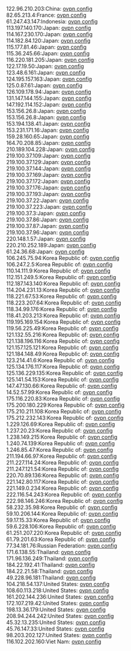 122.96.210.203:China: [ovpn config](vpn/122_96_210_203.ovpn)  
82.65.213.4:France: [ovpn config](vpn/82_65_213_4.ovpn)  
61.247.43.147:Indonesia: [ovpn config](vpn/61_247_43_147.ovpn)  
113.197.140.170:Japan: [ovpn config](vpn/113_197_140_170.ovpn)  
114.167.230.170:Japan: [ovpn config](vpn/114_167_230_170.ovpn)  
114.182.84.120:Japan: [ovpn config](vpn/114_182_84_120.ovpn)  
115.177.81.46:Japan: [ovpn config](vpn/115_177_81_46.ovpn)  
115.36.245.66:Japan: [ovpn config](vpn/115_36_245_66.ovpn)  
116.220.181.205:Japan: [ovpn config](vpn/116_220_181_205.ovpn)  
122.17.19.50:Japan: [ovpn config](vpn/122_17_19_50.ovpn)  
123.48.6.161:Japan: [ovpn config](vpn/123_48_6_161.ovpn)  
124.195.157.163:Japan: [ovpn config](vpn/124_195_157_163.ovpn)  
125.0.87.61:Japan: [ovpn config](vpn/125_0_87_61.ovpn)  
126.109.178.94:Japan: [ovpn config](vpn/126_109_178_94.ovpn)  
131.147.144.155:Japan: [ovpn config](vpn/131_147_144_155.ovpn)  
147.192.114.152:Japan: [ovpn config](vpn/147_192_114_152.ovpn)  
153.156.26.8:Japan: [ovpn config](vpn/153_156_26_8.ovpn)  
153.156.26.8:Japan: [ovpn config](vpn/153_156_26_8.ovpn)  
153.194.138.41:Japan: [ovpn config](vpn/153_194_138_41.ovpn)  
153.231.171.16:Japan: [ovpn config](vpn/153_231_171_16.ovpn)  
159.28.160.65:Japan: [ovpn config](vpn/159_28_160_65.ovpn)  
164.70.208.85:Japan: [ovpn config](vpn/164_70_208_85.ovpn)  
210.189.104.228:Japan: [ovpn config](vpn/210_189_104_228.ovpn)  
219.100.37.109:Japan: [ovpn config](vpn/219_100_37_109.ovpn)  
219.100.37.129:Japan: [ovpn config](vpn/219_100_37_129.ovpn)  
219.100.37.144:Japan: [ovpn config](vpn/219_100_37_144.ovpn)  
219.100.37.169:Japan: [ovpn config](vpn/219_100_37_169.ovpn)  
219.100.37.172:Japan: [ovpn config](vpn/219_100_37_172.ovpn)  
219.100.37.176:Japan: [ovpn config](vpn/219_100_37_176.ovpn)  
219.100.37.193:Japan: [ovpn config](vpn/219_100_37_193.ovpn)  
219.100.37.22:Japan: [ovpn config](vpn/219_100_37_22.ovpn)  
219.100.37.223:Japan: [ovpn config](vpn/219_100_37_223.ovpn)  
219.100.37.3:Japan: [ovpn config](vpn/219_100_37_3.ovpn)  
219.100.37.86:Japan: [ovpn config](vpn/219_100_37_86.ovpn)  
219.100.37.87:Japan: [ovpn config](vpn/219_100_37_87.ovpn)  
219.100.37.96:Japan: [ovpn config](vpn/219_100_37_96.ovpn)  
220.148.1.57:Japan: [ovpn config](vpn/220_148_1_57.ovpn)  
220.210.252.189:Japan: [ovpn config](vpn/220_210_252_189.ovpn)  
61.24.36.68:Japan: [ovpn config](vpn/61_24_36_68.ovpn)  
106.245.75.94:Korea Republic of: [ovpn config](vpn/106_245_75_94.ovpn)  
106.247.2.5:Korea Republic of: [ovpn config](vpn/106_247_2_5.ovpn)  
110.14.111.9:Korea Republic of: [ovpn config](vpn/110_14_111_9.ovpn)  
112.151.249.5:Korea Republic of: [ovpn config](vpn/112_151_249_5.ovpn)  
112.187.143.140:Korea Republic of: [ovpn config](vpn/112_187_143_140.ovpn)  
114.204.231.13:Korea Republic of: [ovpn config](vpn/114_204_231_13.ovpn)  
118.221.67.53:Korea Republic of: [ovpn config](vpn/118_221_67_53.ovpn)  
118.223.207.64:Korea Republic of: [ovpn config](vpn/118_223_207_64.ovpn)  
118.34.99.176:Korea Republic of: [ovpn config](vpn/118_34_99_176.ovpn)  
118.41.203.213:Korea Republic of: [ovpn config](vpn/118_41_203_213.ovpn)  
119.195.169.154:Korea Republic of: [ovpn config](vpn/119_195_169_154.ovpn)  
119.56.225.49:Korea Republic of: [ovpn config](vpn/119_56_225_49.ovpn)  
121.132.55.216:Korea Republic of: [ovpn config](vpn/121_132_55_216.ovpn)  
121.138.196.116:Korea Republic of: [ovpn config](vpn/121_138_196_116.ovpn)  
121.157.125.121:Korea Republic of: [ovpn config](vpn/121_157_125_121.ovpn)  
121.184.148.49:Korea Republic of: [ovpn config](vpn/121_184_148_49.ovpn)  
123.214.41.6:Korea Republic of: [ovpn config](vpn/123_214_41_6.ovpn)  
125.134.176.117:Korea Republic of: [ovpn config](vpn/125_134_176_117.ovpn)  
125.136.229.135:Korea Republic of: [ovpn config](vpn/125_136_229_135.ovpn)  
125.141.54.153:Korea Republic of: [ovpn config](vpn/125_141_54_153.ovpn)  
147.47.130.66:Korea Republic of: [ovpn config](vpn/147_47_130_66.ovpn)  
14.52.57.99:Korea Republic of: [ovpn config](vpn/14_52_57_99.ovpn)  
175.116.220.83:Korea Republic of: [ovpn config](vpn/175_116_220_83.ovpn)  
175.200.180.229:Korea Republic of: [ovpn config](vpn/175_200_180_229.ovpn)  
175.210.211.108:Korea Republic of: [ovpn config](vpn/175_210_211_108.ovpn)  
175.212.232.143:Korea Republic of: [ovpn config](vpn/175_212_232_143.ovpn)  
1.229.126.69:Korea Republic of: [ovpn config](vpn/1_229_126_69.ovpn)  
1.237.20.23:Korea Republic of: [ovpn config](vpn/1_237_20_23.ovpn)  
1.238.149.215:Korea Republic of: [ovpn config](vpn/1_238_149_215.ovpn)  
1.240.74.139:Korea Republic of: [ovpn config](vpn/1_240_74_139.ovpn)  
1.246.85.47:Korea Republic of: [ovpn config](vpn/1_246_85_47.ovpn)  
211.194.66.97:Korea Republic of: [ovpn config](vpn/211_194_66_97.ovpn)  
211.227.114.24:Korea Republic of: [ovpn config](vpn/211_227_114_24.ovpn)  
211.247.121.54:Korea Republic of: [ovpn config](vpn/211_247_121_54.ovpn)  
220.70.89.136:Korea Republic of: [ovpn config](vpn/220_70_89_136.ovpn)  
221.142.80.117:Korea Republic of: [ovpn config](vpn/221_142_80_117.ovpn)  
221.149.0.234:Korea Republic of: [ovpn config](vpn/221_149_0_234.ovpn)  
222.116.54.243:Korea Republic of: [ovpn config](vpn/222_116_54_243.ovpn)  
222.98.146.246:Korea Republic of: [ovpn config](vpn/222_98_146_246.ovpn)  
58.232.35.98:Korea Republic of: [ovpn config](vpn/58_232_35_98.ovpn)  
59.10.206.144:Korea Republic of: [ovpn config](vpn/59_10_206_144.ovpn)  
59.17.15.33:Korea Republic of: [ovpn config](vpn/59_17_15_33.ovpn)  
59.6.228.106:Korea Republic of: [ovpn config](vpn/59_6_228_106.ovpn)  
61.251.207.220:Korea Republic of: [ovpn config](vpn/61_251_207_220.ovpn)  
61.79.201.63:Korea Republic of: [ovpn config](vpn/61_79_201_63.ovpn)  
77.34.181.76:Russian Federation: [ovpn config](vpn/77_34_181_76.ovpn)  
171.6.138.55:Thailand: [ovpn config](vpn/171_6_138_55.ovpn)  
171.96.136.249:Thailand: [ovpn config](vpn/171_96_136_249.ovpn)  
184.22.192.41:Thailand: [ovpn config](vpn/184_22_192_41.ovpn)  
184.22.21.58:Thailand: [ovpn config](vpn/184_22_21_58.ovpn)  
49.228.96.181:Thailand: [ovpn config](vpn/49_228_96_181.ovpn)  
104.218.54.137:United States: [ovpn config](vpn/104_218_54_137.ovpn)  
108.60.113.218:United States: [ovpn config](vpn/108_60_113_218.ovpn)  
161.202.144.236:United States: [ovpn config](vpn/161_202_144_236.ovpn)  
172.107.219.42:United States: [ovpn config](vpn/172_107_219_42.ovpn)  
198.13.36.179:United States: [ovpn config](vpn/198_13_36_179.ovpn)  
208.94.244.242:United States: [ovpn config](vpn/208_94_244_242.ovpn)  
45.32.13.235:United States: [ovpn config](vpn/45_32_13_235.ovpn)  
45.76.147.33:United States: [ovpn config](vpn/45_76_147_33.ovpn)  
98.203.202.127:United States: [ovpn config](vpn/98_203_202_127.ovpn)  
116.102.202.160:Viet Nam: [ovpn config](vpn/116_102_202_160.ovpn)  
